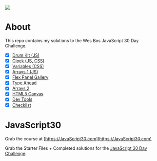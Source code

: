 ﻿![](https://javascript30.com/images/JS3-social-share.png)

# About

This repo contains my solutions to the Wes Bos JavaScript 30 Day Challenge.

- [x] [Drum Kit (JS)](https://lucitemple.github.io/JavaScript30/01%20-%20JavaScript%20Drum%20Kit/index-START.html)
- [x] [Clock (JS, CSS)](https://lucitemple.github.io/JavaScript30/02%20-%20JS%20and%20CSS%20Clock/index-START.html)
- [x] [Variables (CSS)](https://lucitemple.github.io/JavaScript30/03%20-%20CSS%20Variables/index-START.html)
- [x] [Arrays 1 (JS)](https://lucitemple.github.io/JavaScript30/04%20-%20Array%20Cardio%20Day%201/index-START.html)
- [x] [Flex Panel Gallery](https://lucitemple.github.io/JavaScript30/05%20-%20Flex%20Panel%20Gallery/index-START.html)
- [x] [Type Ahead](https://lucitemple.github.io/JavaScript30/06%20-%20Type%20Ahead/index-START.html)
- [x] [Arrays 2](https://lucitemple.github.io/JavaScript30/07%20-%20Array%20Cardio%20Day%202/index-START.html)
- [x] [HTML5 Canvas](https://lucitemple.github.io/JavaScript30/08%20-%20Fun%20with%20HTML5%20Canvas/index-START.html)
- [x] [Dev Tools](https://lucitemple.github.io/JavaScript30/09%20-%20Dev%20Tools%20Domination/index-START.html)
- [x] [Checklist](https://lucitemple.github.io/JavaScript30/10%20-%20Hold%20Shift%20and%20Check%20Checkboxes/index-START.html)

# JavaScript30

Grab the course at [https://JavaScript30.com](https://JavaScript30.com)

Grab the Starter Files + Completed solutions for the [JavaScript 30 Day Challenge](https://github.com/wesbos/JavaScript30).
